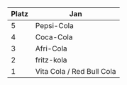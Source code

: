 | Platz | Jan                 |
|-------|---------------------|
| 5     | Pepsi-Cola          |
| 4     | Coca-Cola           |
| 3     | Afri-Cola           |
| 2     | fritz-kola          |
| 1     | Vita Cola / Red Bull Cola |
